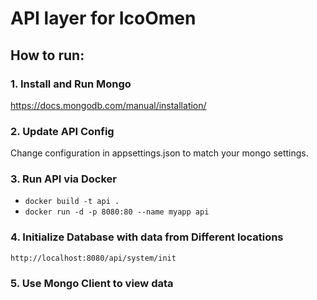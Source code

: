 # API layer for IcoOmen

## How to run:
### 1. Install and Run Mongo
https://docs.mongodb.com/manual/installation/
 
### 2. Update API Config
Change configuration in appsettings.json to match your mongo settings.

### 3. Run API via Docker
- `docker build -t api .`      
- `docker run -d -p 8080:80 --name myapp api`

### 4. Initialize Database with data from Different locations
`http://localhost:8080/api/system/init`

### 5. Use Mongo Client to view data
